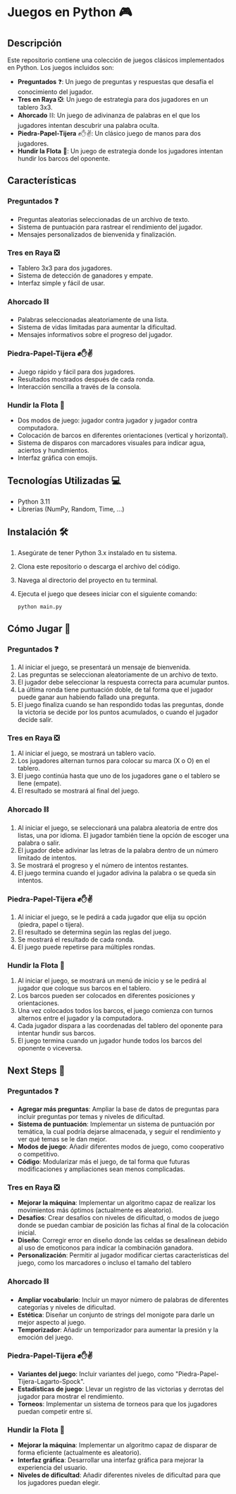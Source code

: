# Juegos en Python 🎮

## Descripción

Este repositorio contiene una colección de juegos clásicos implementados en Python. Los juegos incluidos son:

- **Preguntados** ❓: Un juego de preguntas y respuestas que desafía el conocimiento del jugador.
- **Tres en Raya** ❎: Un juego de estrategia para dos jugadores en un tablero 3x3.
- **Ahorcado** ⛓️: Un juego de adivinanza de palabras en el que los jugadores intentan descubrir una palabra oculta.
- **Piedra-Papel-Tijera** ✊✋✌️: Un clásico juego de manos para dos jugadores.
- **Hundir la Flota** 🚢: Un juego de estrategia donde los jugadores intentan hundir los barcos del oponente.

## Características

### Preguntados ❓
- Preguntas aleatorias seleccionadas de un archivo de texto.
- Sistema de puntuación para rastrear el rendimiento del jugador.
- Mensajes personalizados de bienvenida y finalización.

### Tres en Raya ❎
- Tablero 3x3 para dos jugadores.
- Sistema de detección de ganadores y empate.
- Interfaz simple y fácil de usar.

### Ahorcado ⛓️
- Palabras seleccionadas aleatoriamente de una lista.
- Sistema de vidas limitadas para aumentar la dificultad.
- Mensajes informativos sobre el progreso del jugador.

### Piedra-Papel-Tijera ✊✋✌️
- Juego rápido y fácil para dos jugadores.
- Resultados mostrados después de cada ronda.
- Interacción sencilla a través de la consola.

### Hundir la Flota 🚢
- Dos modos de juego: jugador contra jugador y jugador contra computadora.
- Colocación de barcos en diferentes orientaciones (vertical y horizontal).
- Sistema de disparos con marcadores visuales para indicar agua, aciertos y hundimientos.
- Interfaz gráfica con emojis.

## Tecnologías Utilizadas 💻

- Python 3.11
- Librerías (NumPy, Random, Time, ...)

## Instalación 🛠️

1. Asegúrate de tener Python 3.x instalado en tu sistema.
2. Clona este repositorio o descarga el archivo del código.
3. Navega al directorio del proyecto en tu terminal.
4. Ejecuta el juego que desees iniciar con el siguiente comando:

   ```bash
   python main.py

## Cómo Jugar 🎲

### Preguntados ❓

1. Al iniciar el juego, se presentará un mensaje de bienvenida.
2. Las preguntas se seleccionan aleatoriamente de un archivo de texto.
3. El jugador debe seleccionar la respuesta correcta para acumular puntos.
4. La última ronda tiene puntuación doble, de tal forma que el jugador puede ganar aun habiendo fallado una pregunta.
5. El juego finaliza cuando se han respondido todas las preguntas, donde la victoria se decide por los puntos acumulados, o cuando el jugador decide salir.

### Tres en Raya ❎

1. Al iniciar el juego, se mostrará un tablero vacío.
2. Los jugadores alternan turnos para colocar su marca (X o O) en el tablero.
3. El juego continúa hasta que uno de los jugadores gane o el tablero se llene (empate).
4. El resultado se mostrará al final del juego.

### Ahorcado ⛓️

1. Al iniciar el juego, se seleccionará una palabra aleatoria de entre dos listas, una por idioma. El jugador también tiene la opción de escoger una palabra o salir.
2. El jugador debe adivinar las letras de la palabra dentro de un número limitado de intentos.
3. Se mostrará el progreso y el número de intentos restantes.
4. El juego termina cuando el jugador adivina la palabra o se queda sin intentos.

### Piedra-Papel-Tijera ✊✋✌️

1. Al iniciar el juego, se le pedirá a cada jugador que elija su opción (piedra, papel o tijera).
2. El resultado se determina según las reglas del juego.
3. Se mostrará el resultado de cada ronda.
4. El juego puede repetirse para múltiples rondas.

### Hundir la Flota 🚢

1. Al iniciar el juego, se mostrará un menú de inicio y se le pedirá al jugador que coloque sus barcos en el tablero.
2. Los barcos pueden ser colocados en diferentes posiciones y orientaciones.
3. Una vez colocados todos los barcos, el juego comienza con turnos alternos entre el jugador y la computadora.
4. Cada jugador dispara a las coordenadas del tablero del oponente para intentar hundir sus barcos.
5. El juego termina cuando un jugador hunde todos los barcos del oponente o viceversa.

## Next Steps 🚀

### Preguntados ❓
- **Agregar más preguntas**: Ampliar la base de datos de preguntas para incluir preguntas por temas y niveles de dificultad.
- **Sistema de puntuación**: Implementar un sistema de puntuación por temática, la cual podría dejarse almacenada, y seguir el rendimiento y ver qué temas se le dan mejor.
- **Modos de juego**: Añadir diferentes modos de juego, como cooperativo o competitivo.
- **Código**: Modularizar más el juego, de tal forma que futuras modificaciones y ampliaciones sean menos complicadas.

### Tres en Raya ❎
- **Mejorar la máquina**: Implementar un algoritmo capaz de realizar los movimientos más óptimos (actualmente es aleatorio).
- **Desafíos**: Crear desafíos con niveles de dificultad, o modos de juego donde se puedan cambiar de posición las fichas al final de la colocación inicial.
- **Diseño**: Corregir error en diseño donde las celdas se desalinean debido al uso de emoticonos para indicar la combinación ganadora.
- **Personalización**: Permitir al jugador modificar ciertas características del juego, como los marcadores o incluso el tamaño del tablero

### Ahorcado ⛓️
- **Ampliar vocabulario**: Incluir un mayor número de palabras de diferentes categorías y niveles de dificultad.
- **Estética**: Diseñar un conjunto de strings del monigote para darle un mejor aspecto al juego.
- **Temporizador**: Añadir un temporizador para aumentar la presión y la emoción del juego.

### Piedra-Papel-Tijera ✊✋✌️
- **Variantes del juego**: Incluir variantes del juego, como "Piedra-Papel-Tijera-Lagarto-Spock".
- **Estadísticas de juego**: Llevar un registro de las victorias y derrotas del jugador para mostrar el rendimiento.
- **Torneos**: Implementar un sistema de torneos para que los jugadores puedan competir entre sí.

### Hundir la Flota 🚢
- **Mejorar la máquina**: Implementar un algoritmo capaz de disparar de forma eficiente (actualmente es aleatorio).
- **Interfaz gráfica**: Desarrollar una interfaz gráfica para mejorar la experiencia del usuario.
- **Niveles de dificultad**: Añadir diferentes niveles de dificultad para que los jugadores puedan elegir.
